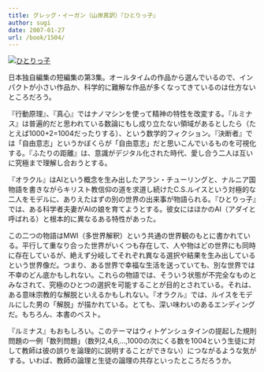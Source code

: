 ```yaml
---
title: グレッグ・イーガン（山岸真訳）『ひとりっ子』
author: sugi
date: 2007-01-27
url: /book/1504/
---
```

<a href="http://www.amazon.co.jp/exec/obidos/ASIN/415011594X/chezsugi-22/ref=nosim/" name="amazletlink" target="_blank"><img src="http://i0.wp.com/ec2.images-amazon.com/images/I/41lZWoSTjsL.SL160.jpg?w=660" alt="ひとりっ子" class="alignleft" data-recalc-dims="1" /></a>

日本独自編集の短編集の第3集。オールタイムの作品から選んでいるので、インパクトが小さい作品か、科学的に難解な作品が多くなってきているのは仕方ないところだろう。

『行動原理』、『真心』ではナノマシンを使って精神の特性を改変する。『ルミナス』は普遍的だと思われている数論にもし成り立たない領域があるとしたら（たとえば1000+2=1004だったりする）、という数学的フィクション。『決断者』では「自由意志」というかぼくらが「自由意志」だと思いこんでいるものを可視化する。『ふたりの距離』は、意識がデジタル化された時代、愛し合う二人は互いに究極まで理解し合おうとする。

『オラクル』はAIという概念を生み出したアラン・チューリングと、ナルニア国物語を書きながらキリスト教信仰の道を求道し続けたC.S.ルイスという対極的な二人をモデルに、ありえたはずの別の世界の出来事が物語られる。『ひとりっ子』では、ある科学者夫妻がAIの娘を育てようとする。彼女にはほかのAI（アダイと呼ばれる）と根本的に異なるある特性があった。

この二つの物語はMWI（多世界解釈）という共通の世界観のもとに書かれている。平行して重なり合った世界がいくつも存在して、人や物はどの世界にも同時に存在しているが、絶えず分岐してそれぞれ異なる選択や結果を生み出しているという世界像だ。つまり、ある世界で幸福な生活を送っていても、別な世界では不幸のどん底かもしれない。これらの物語では、そういう状態が不完全なものとみなされて、究極のひとつの選択を可能することが目的とされている。それは、ある意味宗教的な解脱といえるかもしれない。『オラクル』では、ルイスをモデルにした男の「解脱」が描かれている。とても、深い味わいのあるエンディングだ。もちろん、本書のベスト。

『ルミナス』もおもしろい。このテーマはウィトゲンシュタインの提起した規則問題の一例「数列問題」（数列2,4,6,...,1000の次にくる数を1004という生徒に対して教師は彼の誤りを論理的に説明することができない）につながるような気がする。いわば、教師の論理と生徒の論理の共存といったところだろうか。

